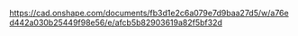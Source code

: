 https://cad.onshape.com/documents/fb3d1e2c6a079e7d9baa27d5/w/a76ed442a030b25449f98e56/e/afcb5b82903619a82f5bf32d